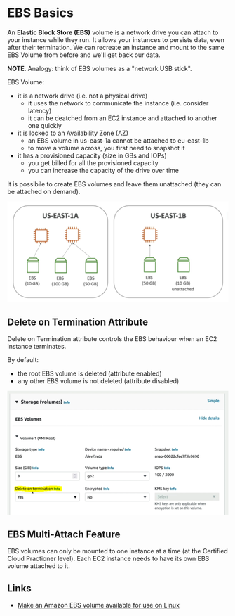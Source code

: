 # EBS Basics

An **Elastic Block Store (EBS)** volume is a network drive you can attach to your instance while they run. It allows your instances to persists data, even after their termination. We can recreate an instance and mount to the same EBS Volume from before and we'll get back our data.

**NOTE**. Analogy: think of EBS volumes as a "network USB stick".

EBS Volume:
- it is a network drive (i.e. not a physical drive)
    - it uses the network to communicate the instance (i.e. consider latency)
    - it can be deatched from an EC2 instance and attached to another one quickly
- it is locked to an Availability Zone (AZ)
    - an EBS volume in us-east-1a cannot be attached to eu-east-1b
    - to move a volume across, you first need to snapshot it
- it has a provisioned capacity (size in GBs and IOPs)
    - you get billed for all the provisioned capacity
    - you can increase the capacity of the drive over time

It is possibile to create EBS volumes and leave them unattached (they can be attached on demand).

![EBS volumes](../../images/ebs/ebs_volume.png)

## Delete on Termination Attribute

Delete on Termination attribute controls the EBS behaviour when an EC2 instance terminates.

By default:
- the root EBS volume is deleted (attribute enabled)
- any other EBS volume is not deleted (attribute disabled)

![EBS Delete on Termination Attribute](../../images/ebs/ebs_delete_on_termination.png)

## EBS Multi-Attach Feature

EBS volumes can only be mounted to one instance at a time (at the Certified Cloud Practioner level). Each EC2 instance needs to have its own EBS volume attached to it.

## Links

- [Make an Amazon EBS volume available for use on Linux](https://docs.aws.amazon.com/AWSEC2/latest/UserGuide/ebs-using-volumes.html)



